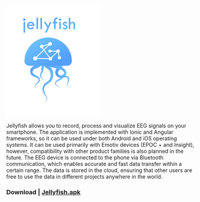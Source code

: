 ![512x397](./app-logo.png)

Jellyfish allows you to record, process and visualize EEG signals on your smartphone. The application is implemented with Ionic and Angular frameworks, so it can be used under both Android and iOS operating systems. It can be used primarily with Emotiv devices (EPOC + and Insight), however, compatibility with other product families is also planned in the future. The EEG device is connected to the phone via Bluetooth communication, which enables accurate and fast data transfer within a certain range. The data is stored in the cloud, ensuring that other users are free to use the data in different projects anywhere in the world.

### Download | [ Jellyfish.apk ](https://github.com/valentin-vio-dev/jellyfish/tree/master/apk)
 
